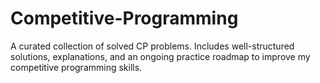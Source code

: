 # Competitive-Programming
A curated collection of solved CP problems. Includes well-structured solutions, explanations, and an ongoing practice roadmap to improve my competitive programming skills.
